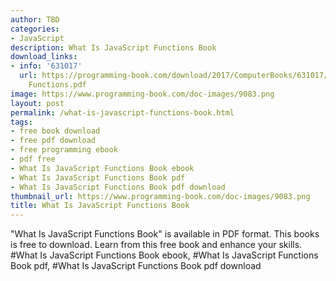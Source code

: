 ```yaml
---
author: TBD
categories:
- JavaScript
description: What Is JavaScript Functions Book
download_links:
- info: '631017'
  url: https://programming-book.com/download/2017/ComputerBooks/631017/What Is JavaScript
    Functions.pdf
image: https://www.programming-book.com/doc-images/9083.png
layout: post
permalink: /what-is-javascript-functions-book.html
tags:
- free book download
- free pdf download
- free programming ebook
- pdf free
- What Is JavaScript Functions Book ebook
- What Is JavaScript Functions Book pdf
- What Is JavaScript Functions Book pdf download
thumbnail_url: https://www.programming-book.com/doc-images/9083.png
title: What Is JavaScript Functions Book
---
```


 
<div class="item-desc text-justify">
  "What Is JavaScript Functions Book" is available in PDF format. This books is free to download. Learn from this free book and enhance your skills.
  <br>
  #What Is JavaScript Functions Book ebook, #What Is JavaScript Functions Book pdf, #What Is JavaScript Functions Book pdf download
</div>
